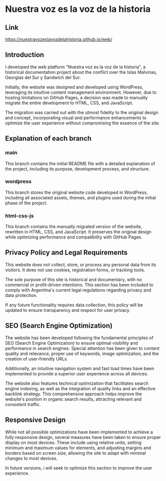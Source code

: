 # Nuestra voz es la voz de la historia

## Link

https://nuestravozeslavozdelahistoria.github.io/web/

## Introduction

I developed the web platform "Nuestra voz es la voz de la historia", a historical documentation project about the conflict over the Islas Malvinas, Georgias del Sur y Sandwich del Sur.

Initially, the website was designed and developed using WordPress, leveraging its intuitive content management environment. However, due to hosting limitations on GitHub Pages, a decision was made to manually migrate the entire development to HTML, CSS, and JavaScript.

The migration was carried out with the utmost fidelity to the original design and concept, incorporating visual and performance enhancements to optimize the user experience without compromising the essence of the site.

## Explanation of each branch

### main

This branch contains the initial README file with a detailed explanation of the project, including its purpose, development process, and structure.

### wordpress

This branch stores the original website code developed in WordPress, including all associated assets, themes, and plugins used during the initial phase of the project.

### html-css-js

This branch contains the manually migrated version of the website, rewritten in HTML, CSS, and JavaScript. It preserves the original design while optimizing performance and compatibility with GitHub Pages.

## Privacy Policy and Legal Requirements

This website does not collect, store, or process any personal data from its visitors. It does not use cookies, registration forms, or tracking tools.

The sole purpose of this site is historical and documentary, with no commercial or profit-driven intentions. This section has been included to comply with Argentina's current legal regulations regarding privacy and data protection.

If any future functionality requires data collection, this policy will be updated to ensure transparency and respect for user privacy.

## SEO (Search Engine Optimization)

The website has been developed following the fundamental principles of SEO (Search Engine Optimization) to ensure optimal visibility and performance in search engines. Special attention has been given to content quality and relevance, proper use of keywords, image optimization, and the creation of user-friendly URLs.

Additionally, an intuitive navigation system and fast load times have been implemented to provide a superior user experience across all devices.

The website also features technical optimization that facilitates search engine indexing, as well as the integration of quality links and an effective backlink strategy. This comprehensive approach helps improve the website's position in organic search results, attracting relevant and consistent traffic.

## Responsive Design

While not all possible optimizations have been implemented to achieve a fully responsive design, several measures have been taken to ensure proper display on most devices. These include using relative units, setting minimum and maximum values ​​for elements, and adjusting margins and borders based on screen size, allowing the site to adapt with minimal changes to most devices.

In future versions, i will seek to optimize this section to improve the user experience.
